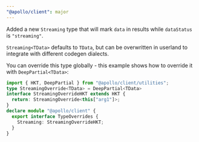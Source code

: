 ```yaml
---
"@apollo/client": major
---
```


Added a new `Streaming` type that will mark `data` in results while `dataStatus`
is `"streaming"`.

`Streaming<TData>` defaults to `TData`, but can be overwritten in userland to
integrate with different codegen dialects.

You can override this type globally - this example shows how to override it
with `DeepPartial<TData>`:
```ts
import { HKT, DeepPartial } from "@apollo/client/utilities";
type StreamingOverride<TData> = DeepPartial<TData>
interface StreamingOverrideHKT extends HKT {
  return: StreamingOverride<this["arg1"]>;
}
declare module "@apollo/client" {
  export interface TypeOverrides {
    Streaming: StreamingOverrideHKT;
  }
}
```
